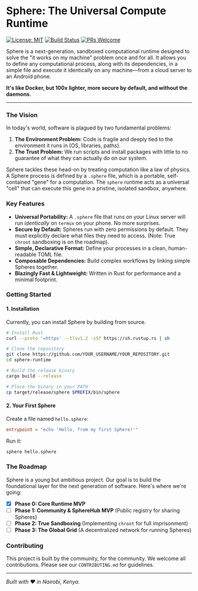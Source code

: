 # Sphere: The Universal Compute Runtime

[![License: MIT](https://img.shields.io/badge/License-MIT-yellow.svg)](https://opensource.org/licenses/MIT)
[![Build Status](https://img.shields.io/badge/build-passing-brightgreen)](#)
[![PRs Welcome](https://img.shields.io/badge/PRs-welcome-brightgreen.svg)](CONTRIBUTING.md)

Sphere is a next-generation, sandboxed computational runtime designed to solve the "it works on my machine" problem once and for all. It allows you to define any computational process, along with its dependencies, in a simple file and execute it identically on any machine—from a cloud server to an Android phone.

**It's like Docker, but 100x lighter, more secure by default, and without the daemons.**

---

### The Vision

In today's world, software is plagued by two fundamental problems:
1.  **The Environment Problem:** Code is fragile and deeply tied to the environment it runs in (OS, libraries, paths).
2.  **The Trust Problem:** We run scripts and install packages with little to no guarantee of what they can actually do on our system.

Sphere tackles these head-on by treating computation like a law of physics. A Sphere process is defined by a `.sphere` file, which is a portable, self-contained "gene" for a computation. The `sphere` runtime acts as a universal "cell" that can execute this gene in a pristine, isolated sandbox, anywhere.

### Key Features

*   **Universal Portability:** A `.sphere` file that runs on your Linux server will run *identically* on `termux` on your phone. No more surprises.
*   **Secure by Default:** Spheres run with zero permissions by default. They must explicitly declare what files they need to access. (Note: True `chroot` sandboxing is on the roadmap).
*   **Simple, Declarative Format:** Define your processes in a clean, human-readable TOML file.
*   **Composable Dependencies:** Build complex workflows by linking simple Spheres together.
*   **Blazingly Fast & Lightweight:** Written in Rust for performance and a minimal footprint.

### Getting Started

#### 1. Installation

Currently, you can install Sphere by building from source.

```bash
# Install Rust
curl --proto '=https' --tlsv1.2 -sSf https://sh.rustup.rs | sh

# Clone the repository
git clone https://github.com/YOUR_USERNAME/YOUR_REPOSITORY.git
cd sphere-runtime

# Build the release binary
cargo build --release

# Place the binary in your PATH
cp target/release/sphere $PREFIX/bin/sphere
```

#### 2. Your First Sphere

Create a file named `hello.sphere`:
```toml
entrypoint = "echo 'Hello, from my first Sphere!'"
```

Run it:
```bash
sphere hello.sphere
```

### The Roadmap

Sphere is a young but ambitious project. Our goal is to build the foundational layer for the next generation of software. Here's where we're going:

*   [x] **Phase 0: Core Runtime MVP**
*   [ ] **Phase 1: Community & SphereHub MVP** (Public registry for sharing Spheres)
*   [ ] **Phase 2: True Sandboxing** (Implementing `chroot` for full imprisonment)
*   [ ] **Phase 3: The Global Grid** (A decentralized network for running Spheres)

### Contributing

This project is built by the community, for the community. We welcome all contributions. Please see our `CONTRIBUTING.md` for guidelines.

---

*Built with ❤️ in Nairobi, Kenya.*
